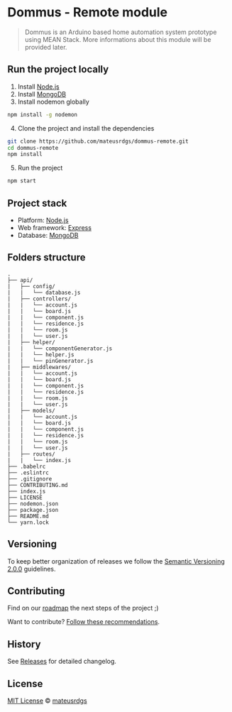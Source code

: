 # Dommus - Remote module

> Dommus is an Arduino based home automation system prototype using MEAN Stack. More informations about this module will be provided later.

## Run the project locally

1. Install [Node.js](https://nodejs.org/en/)
2. Install [MongoDB](https://www.mongodb.com/)
3. Install nodemon globally

```sh
npm install -g nodemon
```

4. Clone the project and install the dependencies

```sh
git clone https://github.com/mateusrdgs/dommus-remote.git
cd dommus-remote
npm install
```

5. Run the project

```sh
npm start
```

## Project stack

- Platform: [Node.js](https://nodejs.org/en/)
- Web framework: [Express](http://expressjs.com/)
- Database: [MongoDB](https://www.mongodb.com/)

## Folders structure

    .
    ├── api/
    |   ├── config/
    |   |   └── database.js
    |   ├── controllers/
    |   |   └── account.js
    |   |   └── board.js
    |   |   └── component.js
    |   |   └── residence.js
    |   |   └── room.js
    |   |   └── user.js
    |   ├── helper/
    |   |   └── componentGenerator.js
    |   |   └── helper.js
    |   |   └── pinGenerator.js
    |   ├── middlewares/
    |   |   └── account.js
    |   |   └── board.js
    |   |   └── component.js
    |   |   └── residence.js
    |   |   └── room.js
    |   |   └── user.js
    |   ├── models/
    |   |   └── account.js
    |   |   └── board.js
    |   |   └── component.js
    |   |   └── residence.js
    |   |   └── room.js
    |   |   └── user.js
    |   ├── routes/
    |   |   └── index.js
    ├── .babelrc
    ├── .eslintrc
    ├── .gitignore
    ├── CONTRIBUTING.md
    ├── index.js
    ├── LICENSE
    ├── nodemon.json
    ├── package.json
    ├── README.md
    └── yarn.lock

## Versioning

To keep better organization of releases we follow the [Semantic Versioning 2.0.0](http://semver.org/) guidelines.

## Contributing

Find on our [roadmap](https://github.com/mateusrdgs/Remote/issues/1) the next steps of the project ;)

Want to contribute? [Follow these recommendations](https://github.com/mateusrdgs/Remote/blob/master/CONTRIBUTING.md).

## History

See [Releases](https://github.com/mateusrdgs/Remote/releases) for detailed changelog.

## License

[MIT License](https://github.com/mateusrdgs/Remote/blob/master/LICENSE) © [mateusrdgs](https://mateusrdgs.github.io)